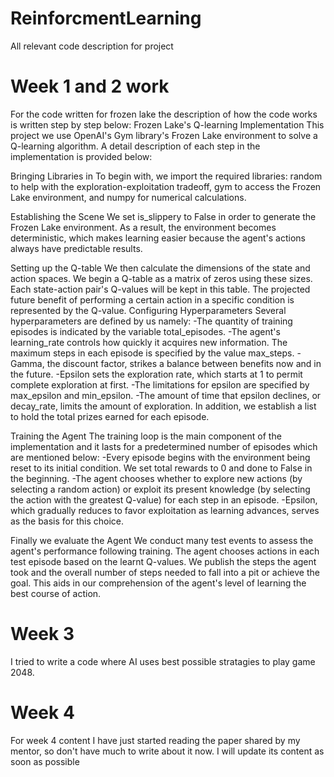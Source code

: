 # ReinforcmentLearning
All relevant code description for project

# Week 1 and 2 work
For the code written for frozen lake the description of how the code works is written step by step below:
Frozen Lake's Q-learning Implementation
This project we use OpenAI's Gym library's Frozen Lake environment to solve a Q-learning algorithm. A detail description of each step in the implementation is provided below:

Bringing Libraries in
To begin with, we import the required libraries: random to help with the exploration-exploitation tradeoff, gym to access the Frozen Lake environment, and numpy for numerical calculations.

Establishing the Scene
We set is_slippery to False in order to generate the Frozen Lake environment. As a result, the environment becomes deterministic, which makes learning easier because the agent's actions always have predictable results.

Setting up the Q-table 
We then calculate the dimensions of the state and action spaces. We begin a Q-table as a matrix of zeros using these sizes. Each state-action pair's Q-values will be kept in this table. The projected future benefit of performing a certain action in a specific condition is represented by the Q-value. 
Configuring Hyperparameters 
Several hyperparameters are defined by us namely: 
-The quantity of training episodes is indicated by the variable total_episodes. 
-The agent's learning_rate controls how quickly it acquires new information. 
The maximum steps in each episode is specified by the value max_steps. 
-Gamma, the discount factor, strikes a balance between benefits now and in the future. 
-Epsilon sets the exploration rate, which starts at 1 to permit complete exploration at first. 
-The limitations for epsilon are specified by max_epsilon and min_epsilon.
-The amount of time that epsilon declines, or decay_rate, limits the amount of exploration. In addition, we establish a list to hold the total prizes earned for each episode. 

Training the Agent 
The training loop is the main component of the implementation and it lasts for a predetermined number of episodes which are mentioned below: 
-Every episode begins with the environment being reset to its initial condition. We set total rewards to 0 and done to False in the beginning.
-The agent chooses whether to explore new actions (by selecting a random action) or exploit its present knowledge (by selecting the action with the greatest Q-value) for each step in an episode.
-Epsilon, which gradually reduces to favor exploitation as learning advances, serves as the basis for this choice.

Finally we evaluate the Agent 
We conduct many test events to assess the agent's performance following training. The agent chooses actions in each test episode based on the learnt Q-values. We publish the steps the agent took and the overall number of steps needed to fall into a pit or achieve the goal. This aids in our comprehension of the agent's level of learning the best course of action.

# Week 3
I tried to write a code where AI uses best possible stratagies to play game 2048.


# Week 4
For week 4 content I have just started reading the paper shared by my mentor, so don't have much to write about it now. I will update its content as soon as possible 
